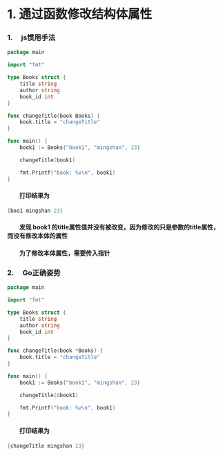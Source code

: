 # 1. 通过函数修改结构体属性
### 1. &emsp;js惯用手法
```go
package main

import "fmt"

type Books struct {
    title string
    author string
    book_id int
}

func changeTitle(book Books) {
    book.title = "changeTitle"
}

func main() {
    book1 := Books{"book1", "mingshan", 23}

    changeTitle(book1)

    fmt.Printf("book: %v\n", book1)
}
```
#### &emsp;&emsp;打印结果为
```go
{boo1 mingshan 23}
```
#### &emsp;&emsp;发现 book1 的title属性值并没有被改变，因为修改的只是参数的title属性，而没有修改本体的属性
#### &emsp;&emsp;为了修改本体属性，需要传入指针

### 2. &emsp;Go正确姿势
```go
package main

import "fmt"

type Books struct {
    title string
    author string
    book_id int
}

func changeTitle(book *Books) {
    book.title = "changeTitle"
}

func main() {
    book1 := Books{"book1", "mingshan", 23}

    changeTitle(&book1)

    fmt.Printf("book: %v\n", book1)
}
```
#### &emsp;&emsp;打印结果为
```go
{changeTitle mingshan 23}
```
